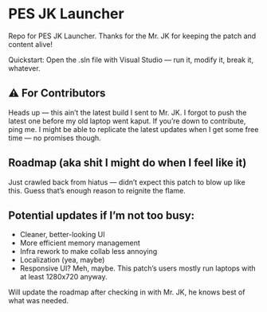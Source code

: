 # PES JK Launcher
Repo for PES JK Launcher. Thanks for the Mr. JK for keeping the patch and content alive!

Quickstart:
Open the .sln file with Visual Studio — run it, modify it, break it, whatever.

## ⚠️ For Contributors
Heads up — this ain’t the latest build I sent to Mr. JK. I forgot to push the latest one before my old laptop went kaput.
If you’re down to contribute, ping me. I might be able to replicate the latest updates when I get some free time — no promises though.

## Roadmap (aka shit I might do when I feel like it)
Just crawled back from hiatus — didn’t expect this patch to blow up like this. Guess that’s enough reason to reignite the flame.
## Potential updates if I’m not too busy:
- Cleaner, better-looking UI
- More efficient memory management
- Infra rework to make collab less annoying
- Localization (yea, maybe)
- Responsive UI? Meh, maybe. This patch’s users mostly run laptops with at least 1280x720 anyway.

Will update the roadmap after checking in with Mr. JK, he knows best of what was needed.
